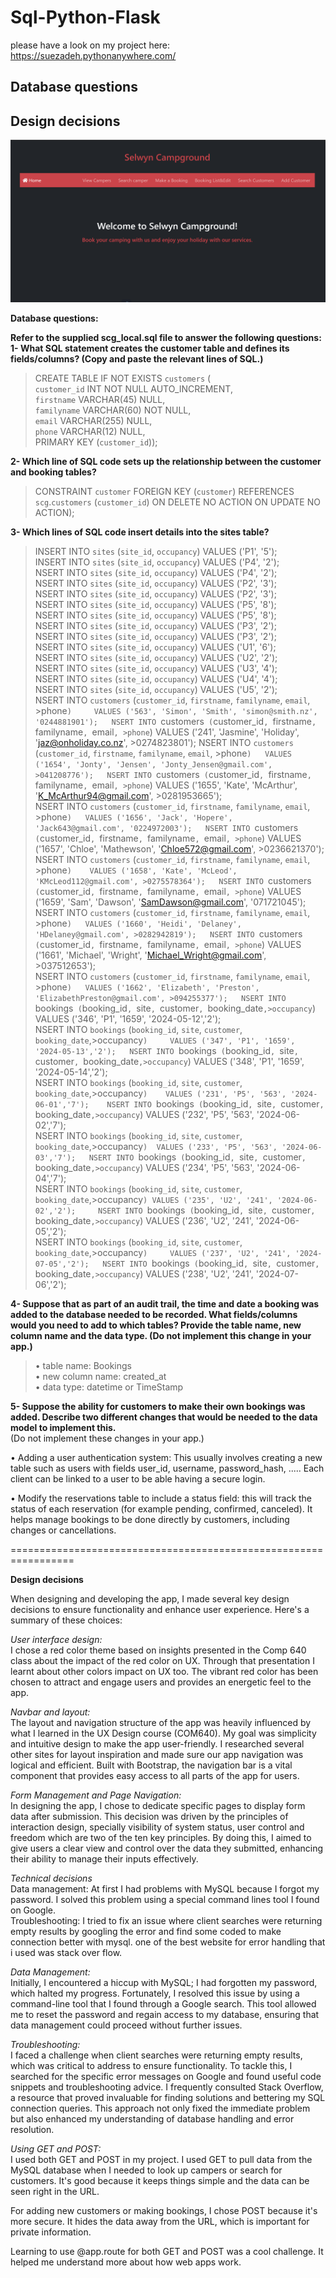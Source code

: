 # Sql-Python-Flask
please have a look on my project here: https://suezadeh.pythonanywhere.com/  


## Database questions
## Design decisions

 ![SelwynCampground](Docs/SelwynCampground.png)


**Database questions:**   

**Refer to the supplied scg_local.sql file to answer the following questions:** 
**1- What SQL statement creates the customer table and defines its fields/columns?
   (Copy and paste the relevant lines of SQL.)**      

  >CREATE TABLE IF NOT EXISTS `customers` (  
  >`customer_id` INT NOT NULL AUTO_INCREMENT,  
  >`firstname` VARCHAR(45) NULL,  
  >`familyname` VARCHAR(60) NOT NULL,  
  >`email` VARCHAR(255) NULL,  
  >`phone` VARCHAR(12) NULL,  
  > PRIMARY KEY (`customer_id`));      
  
  
**2- Which line of SQL code sets up the relationship between the customer and booking tables?**     
    
   > CONSTRAINT `customer`
   >FOREIGN KEY (`customer`)
   >REFERENCES `scg`.`customers` (`customer_id`)
   >ON DELETE NO ACTION
   >ON UPDATE NO ACTION);  
  
  **3- Which lines of SQL code insert details into the sites table?**    

   >INSERT INTO `sites` (`site_id`, `occupancy`) VALUES ('P1', '5');    
   >INSERT INTO `sites` (`site_id`, `occupancy`) VALUES ('P4', '2');    
   >NSERT INTO `sites` (`site_id`, `occupancy`) VALUES ('P4', '2');    
   >NSERT INTO `sites` (`site_id`, `occupancy`) VALUES ('P2', '3');  
   >NSERT INTO `sites` (`site_id`, `occupancy`) VALUES ('P2', '3');  
   >NSERT INTO `sites` (`site_id`, `occupancy`) VALUES ('P5', '8');  
   >NSERT INTO `sites` (`site_id`, `occupancy`) VALUES ('P5', '8');  
   >NSERT INTO `sites` (`site_id`, `occupancy`) VALUES ('P3', '2');  
   >NSERT INTO `sites` (`site_id`, `occupancy`) VALUES ('P3', '2');  
   >NSERT INTO `sites` (`site_id`, `occupancy`) VALUES ('U1', '6');  
   >NSERT INTO `sites` (`site_id`, `occupancy`) VALUES ('U2', '2');  
   >NSERT INTO `sites` (`site_id`, `occupancy`) VALUES ('U3', '4');  
   >NSERT INTO `sites` (`site_id`, `occupancy`) VALUES ('U4', '4');  
   >NSERT INTO `sites` (`site_id`, `occupancy`) VALUES ('U5', '2');  
   >NSERT INTO `customers` (`customer_id`, `firstname`, `familyname`, `email`, >phone`)     VALUES ('563', 'Simon', 'Smith', 'simon@smith.nz', '0244881901');  
   >NSERT INTO `customers` (`customer_id`, `firstname`, `familyname`, `email`, >phone`)   VALUES ('241', 'Jasmine', 'Holiday', 'jaz@onholiday.co.nz', >0274823801');
   >NSERT INTO `customers` (`customer_id`, `firstname`, `familyname`, `email`, >phone`)   VALUES ('1654', 'Jonty', 'Jensen', 'Jonty_Jensen@gmail.com', >041208776');  
   >NSERT INTO `customers` (`customer_id`, `firstname`, `familyname`, `email`, >phone`)   VALUES ('1655', 'Kate', 'McArthur', 'K_McArthur94@gmail.com', >0281953665');  
   >NSERT INTO `customers` (`customer_id`, `firstname`, `familyname`, `email`, >phone`)   VALUES ('1656', 'Jack', 'Hopere', 'Jack643@gmail.com', '0224972003');  
   >NSERT INTO `customers` (`customer_id`, `firstname`, `familyname`, `email`, >phone`)     VALUES ('1657', 'Chloe', 'Mathewson', 'Chloe572@gmail.com', >0236621370');    
   >NSERT INTO `customers` (`customer_id`, `firstname`, `familyname`, `email`, >phone`)    VALUES ('1658', 'Kate', 'McLeod', 'KMcLeod112@gmail.com', >0275578364');  
   >NSERT INTO `customers` (`customer_id`, `firstname`, `familyname`, `email`, >phone`)   VALUES ('1659', 'Sam', 'Dawson', 'SamDawson@gmail.com', '071721045');  
   >NSERT INTO `customers` (`customer_id`, `firstname`, `familyname`, `email`, >phone`)   VALUES ('1660', 'Heidi', 'Delaney', 'HDelaney@gmail.com', >0282942819');  
   >NSERT INTO `customers` (`customer_id`, `firstname`, `familyname`, `email`, >phone`)   VALUES ('1661', 'Michael', 'Wright', 'Michael_Wright@gmail.com', >037512653');  
   >NSERT INTO `customers` (`customer_id`, `firstname`, `familyname`, `email`, >phone`)   VALUES ('1662', 'Elizabeth', 'Preston', 'ElizabethPreston@gmail.com', >094255377');  
   >NSERT INTO `bookings` (`booking_id`, `site`, `customer`, `booking_date`,>occupancy`)   VALUES ('346', 'P1', '1659', '2024-05-12','2');   
   >NSERT INTO `bookings` (`booking_id`, `site`, `customer`, `booking_date`,>occupancy`)     VALUES ('347', 'P1', '1659', '2024-05-13','2');  
   >NSERT INTO `bookings` (`booking_id`, `site`, `customer`, `booking_date`,>occupancy`)   VALUES ('348', 'P1', '1659', '2024-05-14','2');   
   >NSERT INTO `bookings` (`booking_id`, `site`, `customer`, `booking_date`,>occupancy`)    VALUES ('231', 'P5', '563', '2024-06-01','7');   
   >NSERT INTO `bookings` (`booking_id`, `site`, `customer`, `booking_date`,>occupancy`)    VALUES ('232', 'P5', '563', '2024-06-02','7');  
   >NSERT INTO `bookings` (`booking_id`, `site`, `customer`, `booking_date`,>occupancy`)  VALUES ('233', 'P5', '563', '2024-06-03','7');  
   >NSERT INTO `bookings` (`booking_id`, `site`, `customer`, `booking_date`,>occupancy`) VALUES ('234', 'P5', '563', '2024-06-04','7');  
   >NSERT INTO `bookings` (`booking_id`, `site`, `customer`, `booking_date`,>occupancy`) VALUES ('235', 'U2', '241', '2024-06-02','2');    
   >NSERT INTO `bookings` (`booking_id`, `site`, `customer`, `booking_date`,>occupancy`)   VALUES ('236', 'U2', '241', '2024-06-05','2');  
   >NSERT INTO `bookings` (`booking_id`, `site`, `customer`, `booking_date`,>occupancy`)     VALUES ('237', 'U2', '241', '2024-07-05','2');  
   >NSERT INTO `bookings` (`booking_id`, `site`, `customer`, `booking_date`,>occupancy`)     VALUES ('238', 'U2', '241', '2024-07-06','2'); 
         
**4- Suppose that as part of an audit trail, the time and date a booking was added to the database needed to be recorded. What fields/columns would you need to add to which tables? Provide the table name, new column name and the data type. (Do not implement this change in your app.)**   

> •	table name: Bookings    
> •	new column name: created_at    
> •	data type: datetime or TimeStamp         
	
**5- Suppose the ability for customers to make their own bookings was added. Describe two different changes that would be needed to the data model to implement this.**  
   (Do not implement these changes in your app.)         

• Adding a user authentication system: This usually involves creating a new table such as users with fields user_id, username, password_hash, ..... Each client can be linked to a user to be able having a secure login.  

• Modify the reservations table to include a status field: this will track the status of each reservation (for example pending, confirmed, canceled). It helps manage bookings to be done directly by customers, including changes or cancellations.        
	
=================================================================

**Design decisions**

When designing and developing the app, I made several key design decisions to ensure functionality and enhance user experience. Here's a summary of these choices:    

*User interface design:*    
I chose a red color theme based on insights presented in the Comp 640 class about the impact of the red color on UX. Through that presentation I learnt about other colors impact on UX too. The vibrant red color has been chosen to attract and engage users and provides an energetic feel to the app.    

*Navbar and layout:*      
The layout and navigation structure of the app was heavily influenced by what I learned in the UX Design course (COM640). My goal was simplicity and intuitive design to make the app user-friendly. I researched several other sites for layout inspiration and made sure our app navigation was logical and efficient. Built with Bootstrap, the navigation bar is a vital component that provides easy access to all parts of the app for users.    

*Form Management and Page Navigation:*  
In designing the app, I chose to dedicate specific pages to display form data after submission. This decision was driven by the principles of interaction design, specially visibility of system status, user control and freedom which are two of the ten key principles. By doing this, I aimed to give users a clear view and control over the data they submitted, enhancing their ability to manage their inputs effectively.   

*Technical decisions*    
Data management: At first I had problems with MySQL because I forgot my password. I solved this problem using a special command lines tool I found on Google.      
Troubleshooting: I tried to fix an issue where client searches were returning empty results by googling the error and find some coded to make connection better with mysql. one of the best website for error handling that i used was stack over flow.       

*Data Management:*  
Initially, I encountered a hiccup with MySQL; I had forgotten my password, which halted my progress. Fortunately, I resolved this issue by using a command-line tool that I found through a Google search. This tool allowed me to reset the password and regain access to my database, ensuring that data management could proceed without further issues.    

*Troubleshooting:*  
I faced a challenge when client searches were returning empty results, which was critical to address to ensure functionality. To tackle this, I searched for the specific error messages on Google and found useful code snippets and troubleshooting advice. I frequently consulted Stack Overflow, a resource that proved invaluable for finding solutions and bettering my SQL connection queries. This approach not only fixed the immediate problem but also enhanced my understanding of database handling and error resolution.     

*Using GET and POST:*  
I used both GET and POST in my project. I used GET to pull data from the MySQL database when I needed to look up campers or search for customers. It's good because it keeps things simple and the data can be seen right in the URL.    

For adding new customers or making bookings, I chose POST because it's more secure. It hides the data away from the URL, which is important for private information.    

Learning to use @app.route for both GET and POST was a cool challenge. It helped me understand more about how web apps work.  
